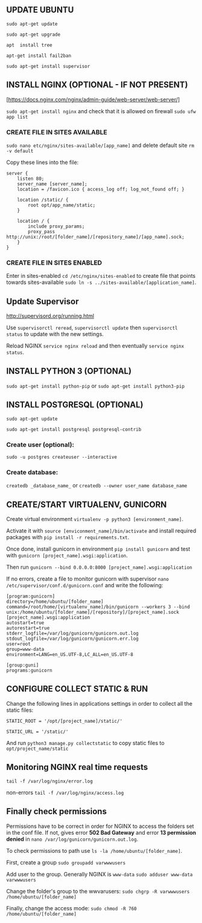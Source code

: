 ## UPDATE UBUNTU
`sudo apt-get update`
  
`sudo apt-get upgrade`
  
`apt  install tree`
  
`apt-get install fail2ban`

`sudo apt-get install supervisor`

## INSTALL NGINX (OPTIONAL - IF NOT PRESENT)

[https://docs.nginx.com/nginx/admin-guide/web-server/web-server/]

`sudo apt-get install nginx` and check that it is allowed on firewall `sudo ufw app list`

### CREATE FILE IN SITES AVAILABLE
`sudo nano etc/nginx/sites-available/[app_name]` and delete default site `rm -v default`
  
Copy these lines into the file:

```
server {
    listen 80;
    server_name [server_name];
    location = /favicon.ico { access_log off; log_not_found off; }
    
    location /static/ {
        root opt/app_name/static;
    }
    
    location / {
        include proxy_params;
        proxy_pass http://unix:/root/[folder_name]/[repository_name]/[app_name].sock;
    }
}
```
### CREATE FILE IN SITES ENABLED
Enter in sites-enabled `cd /etc/nginx/sites-enabled` to create file that points towards sites-available `sudo ln -s ../sites-available/[application_name]`.

## Update Supervisor

http://supervisord.org/running.html

Use `supervisorctl reread`, `supervisorctl update` then `supervisorctl status` to update with the new settings.

Reload NGINX `service nginx reload` and then eventually `service nginx status`.

## INSTALL PYTHON 3 (OPTIONAL)
`sudo apt-get install python-pip` or  `sudo apt-get install python3-pip`
  
## INSTALL POSTGRESQL (OPTIONAL)
`sudo apt-get update`
  
`sudo apt-get install postgresql postgresql-contrib`

### Create user (optional):
`sudo -u postgres createuser --interactive`
  
### Create database:
`createdb _database_name_` or `createdb --owner user_name database_name`

## CREATE/START VIRTUALENV, GUNICORN
Create virtual environment `virtualenv -p python3 [environment_name]`.

Activate it with `source [enviconment_name]/bin/activate` and install required packages with `pip install -r requirements.txt`.

Once done, install gunicorn in environment `pip install gunicorn` and test with `gunicorn [project_name].wsgi:application`.

Then run `gunicorn --bind 0.0.0.0:8000 [project_name].wsgi:application`

If no errors, create a file to monitor gunicorn with supervisor `nano /etc/supervisor/conf.d/gunicorn.conf` and write the following:

```
[program:gunicorn] 
directory=/home/ubuntu/[folder_name] 
command=/root/home/[virtualenv_name]/bin/gunicorn --workers 3 --bind unix:/home/ubuntu/[folder_name]/[repository]/[project_name].sock [project_name].wsgi:application 
autostart=true 
autorestart=true 
stderr_logfile=/var/log/gunicorn/gunicorn.out.log 
stdout_logfile=/var/log/gunicorn/gunicorn.err.log 
user=root 
group=www-data 
environment=LANG=en_US.UTF-8,LC_ALL=en_US.UTF-8 

[group:guni] 
programs:gunicorn
```

## CONFIGURE COLLECT STATIC & RUN
Change the following lines in applications settings in order to collect all the static files:

`STATIC_ROOT = '/opt/[project_name]/static/'`

`STATIC_URL = '/static/'`

And run `python3 manage.py collectstatic` to copy static files to `opt/project_name/static`


## Monitoring NGINX real time requests
`tail -f /var/log/nginx/error.log`

non-errors
`tail -f /var/log/nginx/access.log`

## Finally check permissions
Permissions have to be correct in order for NGINX to access the folders set in the conf file. If not, gives error __502 Bad Gateway__ and error __13 permission denied__ in `nano /var/log/gunicorn/gunicorn.out.log`.

To check permissions to path use `ls -la /home/ubuntu/[folder_name]`.

First, create a group
`sudo groupadd varwwwusers`

Add user to the group. Generally NGINX is `www-data`
`sudo adduser www-data varwwwusers`

Change the folder's group to the wwvarusers:
`sudo chgrp -R varwwwusers /home/ubuntu/[folder_name]`

Finally, change the access mode:
`sudo chmod -R 760 /home/ubuntu/[folder_name]`

  
